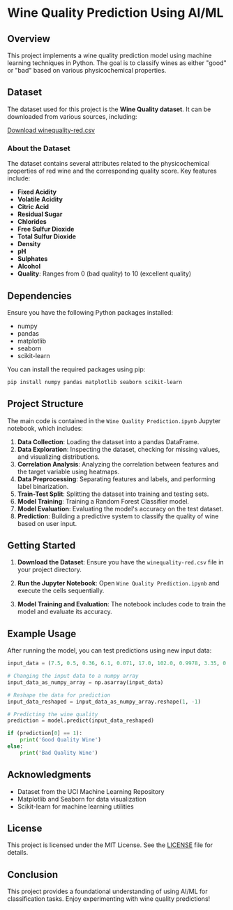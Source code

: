 ﻿# Wine Quality Prediction Using AI/ML

## Overview

This project implements a wine quality prediction model using machine learning techniques in Python. The goal is to classify wines as either "good" or "bad" based on various physicochemical properties.

## Dataset

The dataset used for this project is the **Wine Quality dataset**. It can be downloaded from various sources, including:

[Download winequality-red.csv](https://www.kaggle.com/datasets/uciml/red-wine-quality-cortez-et-al-2009)

### About the Dataset

The dataset contains several attributes related to the physicochemical properties of red wine and the corresponding quality score. Key features include:

- **Fixed Acidity**
- **Volatile Acidity**
- **Citric Acid**
- **Residual Sugar**
- **Chlorides**
- **Free Sulfur Dioxide**
- **Total Sulfur Dioxide**
- **Density**
- **pH**
- **Sulphates**
- **Alcohol**
- **Quality**: Ranges from 0 (bad quality) to 10 (excellent quality)

## Dependencies

Ensure you have the following Python packages installed:

- numpy
- pandas
- matplotlib
- seaborn
- scikit-learn

You can install the required packages using pip:

```bash
pip install numpy pandas matplotlib seaborn scikit-learn
```

## Project Structure

The main code is contained in the `Wine Quality Prediction.ipynb` Jupyter notebook, which includes:

1. **Data Collection**: Loading the dataset into a pandas DataFrame.
2. **Data Exploration**: Inspecting the dataset, checking for missing values, and visualizing distributions.
3. **Correlation Analysis**: Analyzing the correlation between features and the target variable using heatmaps.
4. **Data Preprocessing**: Separating features and labels, and performing label binarization.
5. **Train-Test Split**: Splitting the dataset into training and testing sets.
6. **Model Training**: Training a Random Forest Classifier model.
7. **Model Evaluation**: Evaluating the model's accuracy on the test dataset.
8. **Prediction**: Building a predictive system to classify the quality of wine based on user input.

## Getting Started

1. **Download the Dataset**: Ensure you have the `winequality-red.csv` file in your project directory.

2. **Run the Jupyter Notebook**: Open `Wine Quality Prediction.ipynb` and execute the cells sequentially.

3. **Model Training and Evaluation**: The notebook includes code to train the model and evaluate its accuracy.

## Example Usage

After running the model, you can test predictions using new input data:

```python
input_data = (7.5, 0.5, 0.36, 6.1, 0.071, 17.0, 102.0, 0.9978, 3.35, 0.8, 10.5)

# Changing the input data to a numpy array
input_data_as_numpy_array = np.asarray(input_data)

# Reshape the data for prediction
input_data_reshaped = input_data_as_numpy_array.reshape(1, -1)

# Predicting the wine quality
prediction = model.predict(input_data_reshaped)

if (prediction[0] == 1):
    print('Good Quality Wine')
else:
    print('Bad Quality Wine')
```

## Acknowledgments

- Dataset from the UCI Machine Learning Repository
- Matplotlib and Seaborn for data visualization
- Scikit-learn for machine learning utilities

## License

This project is licensed under the MIT License. See the [LICENSE](LICENSE) file for details.

## Conclusion

This project provides a foundational understanding of using AI/ML for classification tasks. Enjoy experimenting with wine quality predictions!
